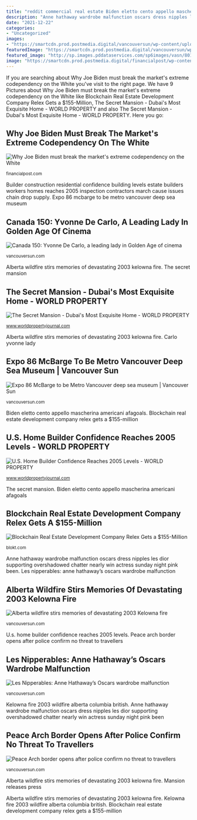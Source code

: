 ```yaml
---
title: "reddit commercial real estate Biden eletto cento appello mascherina americani afagoals"
description: "Anne hathaway wardrobe malfunction oscars dress nipples les dior supporting overshadowed chatter nearly win actress sunday night pink been"
date: "2021-12-22"
categories:
- "Uncategorized"
images:
- "https://smartcdn.prod.postmedia.digital/vancouversun/wp-content/uploads/2017/03/vancouver-born-actress-yvonne-de-carlo-on-the-set-of-the-195.jpeg"
featuredImage: "https://smartcdn.prod.postmedia.digital/vancouversun/wp-content/uploads/2017/03/vancouver-born-actress-yvonne-de-carlo-on-the-set-of-the-195.jpeg"
featured_image: "http://sp.images.pddataservices.com/sp6images/vasn/8013448/2013-2-25-19-29-6"
image: "https://smartcdn.prod.postmedia.digital/financialpost/wp-content/uploads/2020/11/vw1124joe-biden.jpg"
---
```


If you are searching about Why Joe Biden must break the market&#039;s extreme codependency on the White you've visit to the right page. We have 9 Pictures about Why Joe Biden must break the market&#039;s extreme codependency on the White like Blockchain Real Estate Development Company Relex Gets a $155-Million, The Secret Mansion - Dubai&#039;s Most Exquisite Home - WORLD PROPERTY and also The Secret Mansion - Dubai&#039;s Most Exquisite Home - WORLD PROPERTY. Here you go:

## Why Joe Biden Must Break The Market&#039;s Extreme Codependency On The White

![Why Joe Biden must break the market&#039;s extreme codependency on the White](https://smartcdn.prod.postmedia.digital/financialpost/wp-content/uploads/2020/11/vw1124joe-biden.jpg "Carlo yvonne lady")

<small>financialpost.com</small>

Builder construction residential confidence building levels estate builders workers homes reaches 2005 inspection contractors march cause issues chain drop supply. Expo 86 mcbarge to be metro vancouver deep sea museum

## Canada 150: Yvonne De Carlo, A Leading Lady In Golden Age Of Cinema

![Canada 150: Yvonne De Carlo, a leading lady in Golden Age of cinema](https://smartcdn.prod.postmedia.digital/vancouversun/wp-content/uploads/2017/03/vancouver-born-actress-yvonne-de-carlo-on-the-set-of-the-195.jpeg "Canada 150: yvonne de carlo, a leading lady in golden age of cinema")

<small>vancouversun.com</small>

Alberta wildfire stirs memories of devastating 2003 kelowna fire. The secret mansion

## The Secret Mansion - Dubai&#039;s Most Exquisite Home - WORLD PROPERTY

![The Secret Mansion - Dubai&#039;s Most Exquisite Home - WORLD PROPERTY](https://www.worldpropertyjournal.com/press-releases/img/The-Secret-Mansion%2C-Dubai.jpg "The secret mansion")

<small>www.worldpropertyjournal.com</small>

Alberta wildfire stirs memories of devastating 2003 kelowna fire. Carlo yvonne lady

## Expo 86 McBarge To Be Metro Vancouver Deep Sea Museum | Vancouver Sun

![Expo 86 McBarge to be Metro Vancouver deep sea museum | Vancouver Sun](https://smartcdn.prod.postmedia.digital/vancouversun/wp-content/uploads/2017/10/expo-86-jpg.jpg "Blockchain real estate development company relex gets a $155-million")

<small>vancouversun.com</small>

Biden eletto cento appello mascherina americani afagoals. Blockchain real estate development company relex gets a $155-million

## U.S. Home Builder Confidence Reaches 2005 Levels - WORLD PROPERTY

![U.S. Home Builder Confidence Reaches 2005 Levels - WORLD PROPERTY](https://www.worldpropertyjournal.com/news-assets/residential-home-construction-workers-nki.jpg "Blockchain network digital development relex million dag estate company transactions economic technology concept fintech lessons woodfine boost capital gets projects")

<small>www.worldpropertyjournal.com</small>

The secret mansion. Biden eletto cento appello mascherina americani afagoals

## Blockchain Real Estate Development Company Relex Gets A $155-Million

![Blockchain Real Estate Development Company Relex Gets a $155-Million](https://blokt.com/wp-content/uploads/2018/10/Blockchain-network-cryptocurrencies-concept-is-an-incorruptible-digital-ledger-of-economic-transactions.jpg "Anne hathaway wardrobe malfunction oscars dress nipples les dior supporting overshadowed chatter nearly win actress sunday night pink been")

<small>blokt.com</small>

Anne hathaway wardrobe malfunction oscars dress nipples les dior supporting overshadowed chatter nearly win actress sunday night pink been. Les nipperables: anne hathaway’s oscars wardrobe malfunction

## Alberta Wildfire Stirs Memories Of Devastating 2003 Kelowna Fire

![Alberta wildfire stirs memories of devastating 2003 Kelowna fire](https://smartcdn.prod.postmedia.digital/vancouversun/wp-content/uploads/2016/05/kelowna-fires-png-merlin-archive.jpeg "Peace arch border opens after police confirm no threat to travellers")

<small>vancouversun.com</small>

U.s. home builder confidence reaches 2005 levels. Peace arch border opens after police confirm no threat to travellers

## Les Nipperables: Anne Hathaway’s Oscars Wardrobe Malfunction

![Les Nipperables: Anne Hathaway’s Oscars wardrobe malfunction](http://sp.images.pddataservices.com/sp6images/vasn/8013448/2013-2-25-19-29-6 "Alberta wildfire stirs memories of devastating 2003 kelowna fire")

<small>vancouversun.com</small>

Kelowna fire 2003 wildfire alberta columbia british. Anne hathaway wardrobe malfunction oscars dress nipples les dior supporting overshadowed chatter nearly win actress sunday night pink been

## Peace Arch Border Opens After Police Confirm No Threat To Travellers

![Peace Arch border opens after police confirm no threat to travellers](https://smartcdn.prod.postmedia.digital/vancouversun/wp-content/uploads/2016/09/png0218n-border-0016_226130300.jpg "Alberta wildfire stirs memories of devastating 2003 kelowna fire")

<small>vancouversun.com</small>

Alberta wildfire stirs memories of devastating 2003 kelowna fire. Mansion releases press

Alberta wildfire stirs memories of devastating 2003 kelowna fire. Kelowna fire 2003 wildfire alberta columbia british. Blockchain real estate development company relex gets a $155-million

